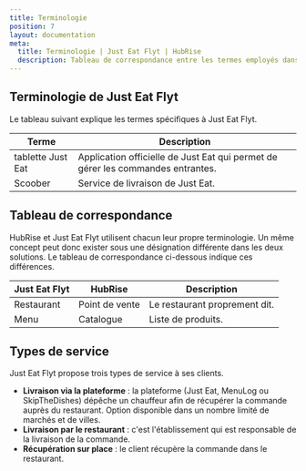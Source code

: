 ```yaml
---
title: Terminologie
position: 7
layout: documentation
meta:
  title: Terminologie | Just Eat Flyt | HubRise
  description: Tableau de correspondance entre les termes employés dans Just Eat Flyt et HubRise pour le même concept. Connectez vos applications et synchronisez vos données.
---
```


## Terminologie de Just Eat Flyt

Le tableau suivant explique les termes spécifiques à Just Eat Flyt.

| Terme     | Description                                        |
|----------|----------------------------------------------------|
| tablette Just Eat | Application officielle de Just Eat qui permet de gérer les commandes entrantes. |
| Scoober  | Service de livraison de Just Eat.                         |

## Tableau de correspondance

HubRise et Just Eat Flyt utilisent chacun leur propre terminologie. Un même concept peut donc exister sous une désignation différente dans les deux solutions. Le tableau de correspondance ci-dessous indique ces différences.

| Just Eat Flyt | HubRise  | Description            |
| ------------- | -------- | ---------------------- |
| Restaurant    | Point de vente | Le restaurant proprement dit. |
| Menu          | Catalogue  | Liste de produits.      |

## Types de service

Just Eat Flyt propose trois types de service à ses clients.

- **Livraison via la plateforme** : la plateforme (Just Eat, MenuLog ou SkipTheDishes) dépêche un chauffeur afin de récupérer la commande auprès du restaurant. Option disponible dans un nombre limité de marchés et de villes.
- **Livraison par le restaurant** : c'est l'établissement qui est responsable de la livraison de la commande.
- **Récupération sur place** : le client récupère la commande dans le restaurant.
